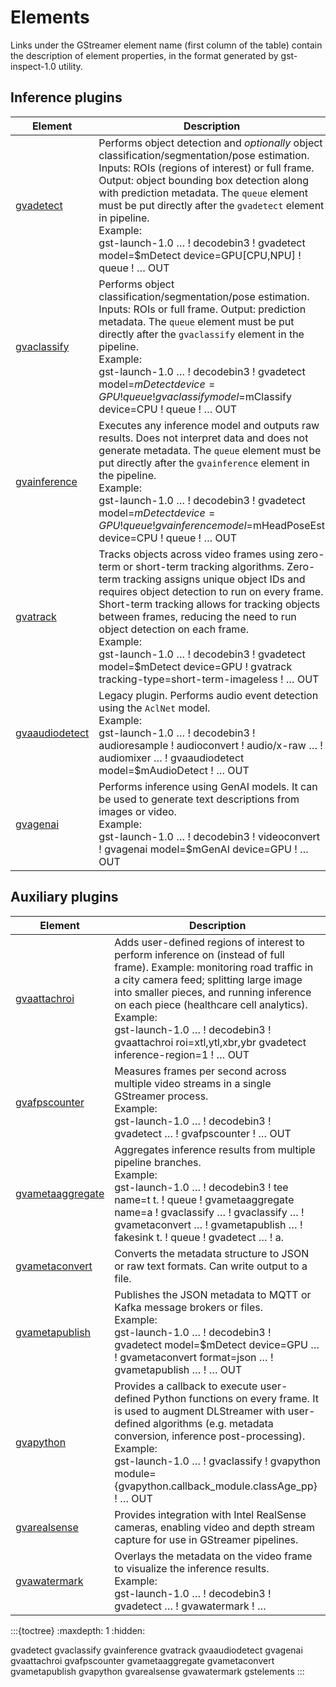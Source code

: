 # Elements

Links under the GStreamer element name (first column of the table) contain
the description of element properties, in the format generated by
gst-inspect-1.0 utility.

## Inference plugins

| Element        | Description                                                                                                                                                                                                                                                                                                                                                                                                                                                       |
|----------------|-------------------------------------------------------------------------------------------------------------------------------------------------------------------------------------------------------------------------------------------------------------------------------------------------------------------------------------------------------------------------------------------------------------------------------------------------------------------|
| [gvadetect](./gvadetect.md)      | Performs object detection and *optionally* object classification/segmentation/pose estimation. Inputs: ROIs (regions of interest) or full frame. Output: object bounding box detection along with prediction metadata. The `queue` element must be put directly after the `gvadetect` element in pipeline.<br>Example:<br> gst-launch-1.0 … ! decodebin3 ! gvadetect model=$mDetect device=GPU[CPU,NPU] ! queue ! … OUT<br>                                                           |
| [gvaclassify](./gvaclassify.md)    | Performs object classification/segmentation/pose estimation. Inputs: ROIs or full frame. Output: prediction metadata. The `queue` element must be put directly after the `gvaclassify` element in the pipeline.<br>Example:<br> gst-launch-1.0 … ! decodebin3 ! gvadetect model=$mDetect device=GPU ! queue ! gvaclassify model=$mClassify device=CPU ! queue ! … OUT<br>                                                                                                           |
| [gvainference](./gvainference.md)   | Executes any inference model and outputs raw results. Does not interpret data and does not generate metadata. The `queue` element must be put directly after the `gvainference` element in the pipeline.<br>Example:<br> gst-launch-1.0 … ! decodebin3 ! gvadetect model=$mDetect device=GPU ! queue ! gvainference model=$mHeadPoseEst device=CPU ! queue ! … OUT<br>                                                                                                            |
| [gvatrack](./gvatrack.md)       | Tracks objects across video frames using zero-term or short-term tracking algorithms. Zero-term tracking assigns unique object IDs and requires object detection to run on every frame. Short-term tracking allows for tracking objects between frames, reducing the need to run object detection on each frame.<br>Example:<br> gst-launch-1.0 … ! decodebin3 ! gvadetect model=$mDetect device=GPU ! gvatrack tracking-type=short-term-imageless ! … OUT<br> |
| [gvaaudiodetect](./gvaaudiodetect.md) | Legacy plugin. Performs audio event detection using the `AclNet` model.<br>Example:<br> gst-launch-1.0 … ! decodebin3 ! audioresample ! audioconvert ! audio/x-raw … ! audiomixer … ! gvaaudiodetect model=$mAudioDetect ! … OUT<br>                                                                                                                                                                                                                                     |
| [gvagenai](./gvagenai.md)       | Performs inference using GenAI models. It can be used to generate text descriptions from images or video.<br>Example:<br> gst-launch-1.0 … ! decodebin3 ! videoconvert ! gvagenai model=$mGenAI device=GPU ! … OUT<br>                                                                                                                                                                                                                                             |


## Auxiliary plugins

| Element          | Description                                                                                                                                                                                                                                                                                                                                                                   |
|------------------|-------------------------------------------------------------------------------------------------------------------------------------------------------------------------------------------------------------------------------------------------------------------------------------------------------------------------------------------------------------------------------|
| [gvaattachroi](./gvaattachroi.md)     | Adds user-defined regions of interest to perform inference on (instead of full frame). Example: monitoring road traffic in a city camera feed; splitting large image into smaller pieces, and running inference on each piece (healthcare cell analytics).<br>Example:<br> gst-launch-1.0 … ! decodebin3 ! gvaattachroi roi=xtl,ytl,xbr,ybr gvadetect inference-region=1 ! … OUT<br> |
| [gvafpscounter](./gvafpscounter.md)    | Measures frames per second across multiple video streams in a single GStreamer process.<br>Example:<br> gst-launch-1.0 … ! decodebin3 ! gvadetect … ! gvafpscounter ! … OUT<br> |
| [gvametaaggregate](./gvametaaggregate.md) | Aggregates inference results from multiple pipeline branches.<br>Example:<br> gst-launch-1.0 … ! decodebin3 ! tee name=t t. ! queue ! gvametaaggregate name=a ! gvaclassify … ! gvaclassify … ! gvametaconvert … ! gvametapublish … ! fakesink t. ! queue ! gvadetect … ! a.<br>                                                                                               |
| [gvametaconvert](./gvametaconvert.md)   | Converts the metadata structure to JSON or raw text formats. Can write output to a file.|
| [gvametapublish](./gvametapublish.md)   | Publishes the JSON metadata to MQTT or Kafka message brokers or files.<br>Example:<br> gst-launch-1.0 … ! decodebin3 ! gvadetect model=$mDetect device=GPU … ! gvametaconvert format=json … ! gvametapublish … ! … OUT<br> |
| [gvapython](./gvapython.md)        | Provides a callback to execute user-defined Python functions on every frame. It is used to augment DLStreamer with user-defined algorithms (e.g. metadata conversion, inference post-processing).<br>Example:<br> gst-launch-1.0 … !  gvaclassify ! gvapython module={gvapython.callback_module.classAge_pp} ! … OUT<br>                                                             |
| [gvarealsense](./gvarealsense.md) | Provides integration with Intel RealSense cameras, enabling video and depth stream capture for use in GStreamer pipelines. |
| [gvawatermark](./gvawatermark.md)     | Overlays the metadata on the video frame to visualize the inference results.<br>Example:<br> gst-launch-1.0 … ! decodebin3 ! gvadetect … ! gvawatermark ! … |


:::{toctree}
:maxdepth: 1
:hidden:

gvadetect
gvaclassify
gvainference
gvatrack
gvaaudiodetect
gvagenai
gvaattachroi
gvafpscounter
gvametaaggregate
gvametaconvert
gvametapublish
gvapython
gvarealsense
gvawatermark
gstelements
:::
